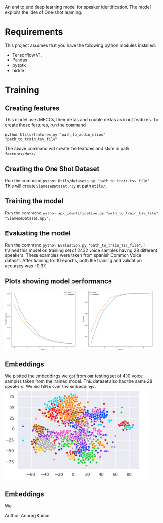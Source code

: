 An end to end deep learning model for speaker identification. The model exploits the idea of One-shot learning.

# Requirements
This project assumes that you have the following python modules installed:
- Tensorflow V1.
- Pandas
- pysptk
- hickle

# Training
## Creating features
This model uses MFCCs, their deltas and double deltas as input features. To create these features, run the command
```
python Utils/features.py "path_to_audio_clips" "path_to_train_tsv_file"
```
The above command will create the features and store in path ```features/data/```. 

## Creating the One Shot Dataset
Run the command ```python Utils/datasets.py "path_to_train_tsv_file"```. This will create ```SiameseDataset.npy``` at path ```Utils/```.

## Training the model
Run the command ```python spk_identification.py "path_to_train_tsv_file" "SiameseDataset.npy"```.

## Evaluating the model
Run the command ```python Evaluation.py "path_to_train_tsv_file"```. I trained this model on training set of 2432 voice samples having 28 different speakers. These examples were taken from spanish Common Voice dataset. After training for 10 epochs, both the training and validation accuracy was ~0.97.

## Plots showing model performance
![Loss and Accuracy curves](Plots/LossAcc.PNG)

## Embeddings
We plotted the embeddings we got from our testing set of 400 voice samples taken from the trained model. This dataset also had the same 28 speakers. We did tSNE over the embeddings.
![tSNE over embeddings](Plots/tsne.png)

## Embeddings
We 

Author: Anurag Kumar



